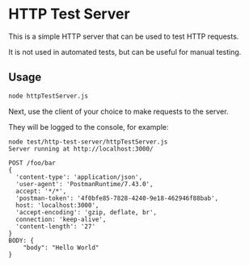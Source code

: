 # HTTP Test Server

This is a simple HTTP server that can be used to test HTTP requests.

It is not used in automated tests, but can be useful for manual testing.

## Usage

```bash
node httpTestServer.js
```

Next, use the client of your choice to make requests to the server.

They will be logged to the console, for example:

```
node test/http-test-server/httpTestServer.js
Server running at http://localhost:3000/

POST /foo/bar
{
  'content-type': 'application/json',
  'user-agent': 'PostmanRuntime/7.43.0',
  accept: '*/*',
  'postman-token': '4f0bfe85-7828-4240-9e18-462946f88bab',
  host: 'localhost:3000',
  'accept-encoding': 'gzip, deflate, br',
  connection: 'keep-alive',
  'content-length': '27'
}
BODY: {
    "body": "Hello World"
}
```
